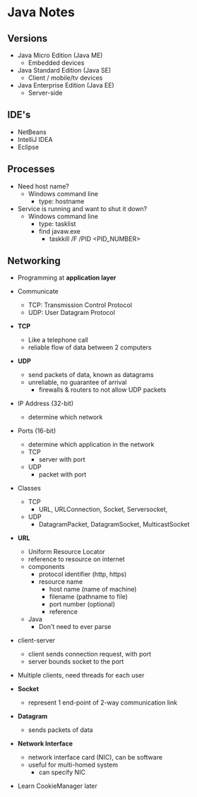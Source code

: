 # Java Notes
## Versions
- Java Micro Edition (Java ME)
    - Embedded devices
- Java Standard Edition (Java SE)
    - Client / mobile/tv devices
- Java Enterprise Edition (Java EE)
    - Server-side

## IDE's
- NetBeans
- IntelliJ IDEA
- Eclipse

## Processes
- Need host name? 
    - Windows command line
        - type: hostname
- Service is running and want to shut it down?
    - Windows command line
        - type: tasklist
        - find javaw.exe
            - taskkill /F /PID <PID_NUMBER>



## Networking
- Programming at **application layer**
- Communicate
    - TCP: Transmission Control Protocol
    - UDP: User Datagram Protocol
- **TCP**
    - Like a telephone call
    - reliable flow of data between 2 computers
- **UDP**
    - send packets of data, known as datagrams
    - unreliable, no guarantee of arrival
        - firewalls & routers to not allow UDP packets
- IP Address (32-bit)
    - determine which network
- Ports (16-bit)
    - determine which application in the network
    - TCP
        - server with port
    - UDP
        - packet with port
- Classes
    - TCP
        - URL, URLConnection, Socket, Serversocket, 
    - UDP
        - DatagramPacket, DatagramSocket, MulticastSocket
- **URL**
    - Uniform Resource Locator
    - reference to resource on internet
    - components
        - protocol identifier (http, https)
        - resource name 
            - host name (name of machine)
            - filename (pathname to file)
            - port number (optional)
            - reference
    - Java
        - Don't need to ever parse
- client-server 
    - client sends connection request, with port
    - server bounds socket to the port
- Multiple clients, need threads for each user
- **Socket**
    - represent 1 end-point of 2-way communication link
 
- **Datagram**
    - sends packets of data
- **Network Interface**
    - network interface card (NIC), can be software
    - useful for multi-homed system
        - can specify NIC


- Learn CookieManager later